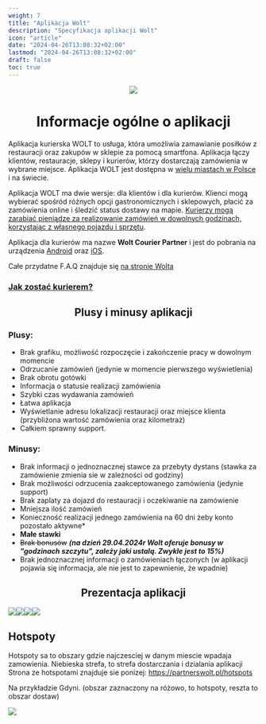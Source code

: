 ```yaml
---
weight: 7
title: "Aplikacja Wolt"
description: "Specyfikacja aplikacji Wolt"
icon: "article"
date: "2024-04-26T13:08:32+02:00"
lastmod: "2024-04-26T13:08:32+02:00"
draft: false
toc: true
---
```


<div style="text-align:center">

![](/images/wolt.png)

# Informacje ogólne o aplikacji

</div>

Aplikacja kurierska WOLT to usługa, która umożliwia zamawianie posiłków z restauracji oraz zakupów w sklepie za pomocą smartfona. Aplikacja łączy klientów, restauracje, sklepy i kurierów, którzy dostarczają zamówienia w wybrane miejsce. Aplikacja WOLT jest dostępna w [wielu miastach w Polsce](https://partnerswolt.pl/hotspots) i na świecie.

Aplikacja WOLT ma dwie wersje: dla klientów i dla kurierów. Klienci mogą wybierać spośród różnych opcji gastronomicznych i sklepowych, płacić za zamówienia online i śledzić status dostawy na mapie. [Kurierzy mogą zarabiać pieniądze za realizowanie zamówień w dowolnych godzinach, korzystając z własnego pojazdu i sprzętu](https://explore.wolt.com/pl/pol/couriers/faq#2J9MywOGrSQqkjeJw9XBbb). 

Aplikacja dla kurierów ma nazwe **Wolt Courier Partner** i jest do pobrania na urządzenia [Android](https://play.google.com/store/apps/details?id=com.wolt.courierapp&hl=pl&gl=US&pli=1) oraz [iOS](https://apps.apple.com/pl/app/wolt-courier-partner/id1477299281?l=pl).

Całe przydatne F.A.Q znajduje się [na stronie Wolta](https://partnerswolt.pl/faq)

### [Jak zostać kurierem?](https://evelstar.com/wolt-jak-zostac-kurierem/)

<div style="text-align:center">

## Plusy i minusy aplikacji

</div>

### Plusy:
* Brak grafiku, możliwość rozpoczęcie i zakończenie pracy w dowolnym momencie
* Odrzucanie zamówień (jedynie w momencie pierwszego wyświetlenia)
* Brak obrotu gotówki
* Informacja o statusie realizacji zamówienia
* Szybki czas wydawania zamówień
* Łatwa aplikacja
* Wyświetlanie adresu lokalizacji restauracji oraz miejsce klienta (przybliżona wartość zamówienia oraz kilometraż)
* Całkiem sprawny support.

### Minusy:

* Brak informacji o jednoznacznej stawce za przebyty dystans (stawka za zamówienie zmienia sie w zależności od godziny)
* Brak możliwości odrzucenia zaakceptowanego zamówienia (jedynie support)
* Brak zaplaty za dojazd do restauracji i oczekiwanie na zamówienie
* Mniejsza ilość zamówień
* Konieczność realizacji jednego zamówienia na 60 dni żeby konto pozostało aktywne* 
* **Małe stawki**
* ~~Brak bonusów~~ ***(na dzień 29.04.2024r Wolt oferuje bonusy w "godzinach szczytu", zależy jaki ustalą. Zwykle jest to 15%)***
* Brak jednoznacznej informacji o zamówieniach łączonych (w aplikacji pojawia się informacja, ale nie jest to zapewnienie, że wpadnie)


<div style="text-align:center">

## Prezentacja aplikacji

</div>

![](/images/wolt_showcase/1.png)![](/images/wolt_showcase/2.png)![](/images/wolt_showcase/3.png)![](/images/wolt_showcase/4.png)


## Hotspoty

Hotspoty sa to obszary gdzie najczesciej w danym miescie wpadaja zamowienia.
Niebieska strefa, to strefa dostarczania i dzialania aplikacji
Strona ze hotspotami znajduje sie ponizej: 
https://partnerswolt.pl/hotspots

Na przykładzie Gdyni. (obszar zaznaczony na różowo, to hotspoty, reszta to obszar dostaw)

![](/images/wolt_showcase/5.png)
